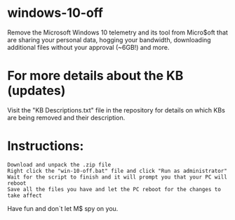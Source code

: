 # windows-10-off
Remove the Microsoft Windows 10 telemetry and its tool from Micro$oft that are sharing your personal data, hogging your bandwidth, downloading additional files without your approval (~6GB!) and more.

# For more details about the KB (updates)
Visit the "KB Descriptions.txt" file in the repository for details on which KBs are being removed and their description.

# Instructions:
	Download and unpack the .zip file
	Right click the "win-10-off.bat" file and click "Run as administrator"
	Wait for the script to finish and it will prompt you that your PC will reboot
	Save all the files you have and let the PC reboot for the changes to take affect

Have fun and don`t let M$ spy on you.
